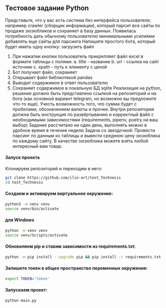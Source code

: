 ## Тестовое задание Python
Представьте, что у вас есть система без интерфейса пользователя, например crawler (сборщик 
информации), который парсит все сайты по продаже зюзюбликов и сохраняет в базу данных.
Появилась потребность дать обычному пользователю минимальными усилиями добавлять еще 
сайты для парсинга
Напишите простого бота, который будет иметь одну кнопку: загрузить файл
1. При нажатии кнопки пользователь прикрепляет файл excel в формате таблицы с 
полями:
a. title - название
b. url - ссылка на сайт источник
c. xpath - путь к элементу с ценой
2. Бот получает файл, сохраняет
3. Открывает файл библиотекой pandas
4. Выводит содержимое в ответ пользователю
5. Сохраняет содержимое в локальную БД sqlite
Реализация на python, решение должно быть представлено ссылкой на репозиторий и на бота 
(как основной вариант telegram, но возможно вы предложите что-то еще).
Учесть возможность того, что сумма будет с пробелами, обозначением валюты и прочее.
Внутри репозитория должна быть инструкция по развёртыванию и корректный файл с 
необходимыми зависимостями (requirements, pipenv, poetry на ваш выбор)
Задание рассчитано на один день, выполнять можно в удобное время в течение недели
Задача со звездочкой:
Провести парсинг по данным из таблицы и вывести среднюю цену зюзюблика по каждому 
сайту,
В качестве зюзюблика можете взять любой интересный вам товар.


#### Запуск проекта
Клонируем репозиторий и переходим в него:
```bash
git clone https://github.com/ilin-art/test_Technesis
cd test_Technesis
```
#### Создаем и активируем виртуальное окружение:
```bash
python3 -m venv venv
source venv/bin/activate
```
#### для Windows
```bash
python -m venv venv
source venv/Scripts/activate
```

#### Обновиляем pip и ставим зависимости из requirements.txt:
```bash
python -m pip install --upgrade pip && pip install -r requirements.txt
```
#### Запишете токен в общее пространство переменных окружения:
```bash
export TOKEN='token'
```
#### Запускаем проект:
```bash
python main.py
```